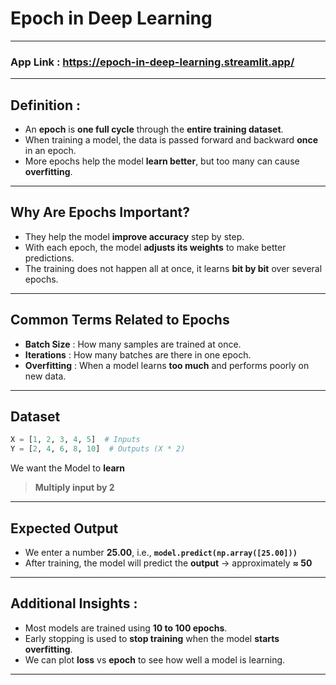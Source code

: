 # Epoch in Deep Learning
---
### App Link : https://epoch-in-deep-learning.streamlit.app/
---
## Definition :

* An **epoch** is **one full cycle** through the **entire training dataset**.
* When training a model, the data is passed forward and backward **once** in an epoch.
* More epochs help the model **learn better**, but too many can cause **overfitting**.

---

## Why Are Epochs Important?

* They help the model **improve accuracy** step by step.
* With each epoch, the model **adjusts its weights** to make better predictions.
* The training does not happen all at once, it learns **bit by bit** over several epochs.

---

## Common Terms Related to Epochs

* **Batch Size** : How many samples are trained at once.
* **Iterations** : How many batches are there in one epoch.
* **Overfitting** : When a model learns **too much** and performs poorly on new data.

---
## Dataset

```python
X = [1, 2, 3, 4, 5]  # Inputs  
Y = [2, 4, 6, 8, 10]  # Outputs (X * 2)
```

We want the Model to **learn** 
> **Multiply input by 2**

---
## Expected Output
- We enter a number **25.00**, i.e., **`model.predict(np.array([25.00]))`**
- After training, the model will predict the **output** → approximately **≈ 50**
---
## Additional Insights :
- Most models are trained using **10 to 100 epochs**.
- Early stopping is used to **stop training** when the model **starts overfitting**.
- We can plot **loss** vs **epoch** to see how well a model is learning.
---
